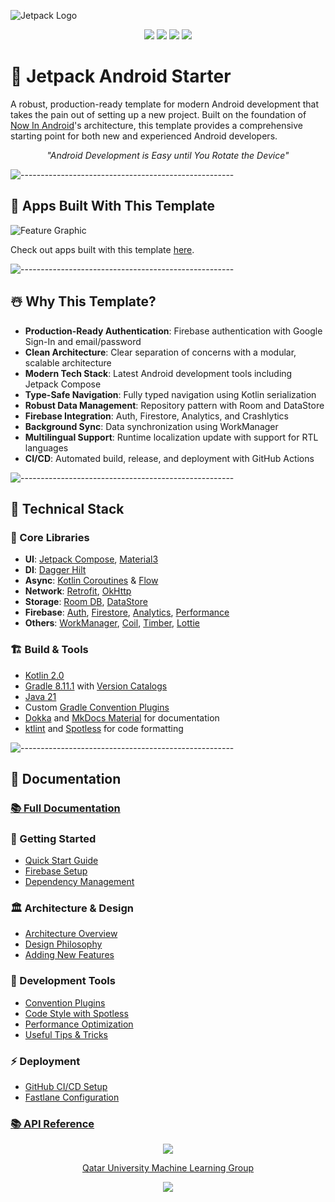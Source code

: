 ![Jetpack Logo](https://github.com/atick-faisal/Jetpack-Compose-Starter/assets/38709932/6d8f68ad-3045-4736-99ed-86c1593f1241)

<p align="center">
    <a href="https://github.com/atick-faisal/Jetpack-Android-Starter/releases"><img src="https://img.shields.io/github/release/atick-faisal/Jetpack-Android-Starter?colorA=363a4f&colorB=b7bdf8&style=for-the-badge"></a>
    <a href="https://github.com/atick-faisal/Jetpack-Android-Starter/issues"><img src="https://img.shields.io/github/issues/atick-faisal/Jetpack-Android-Starter?colorA=363a4f&colorB=f5a97f&style=for-the-badge"></a>
    <a href="https://github.com/atick-faisal/Jetpack-Android-Starter/contributors"><img src="https://img.shields.io/github/contributors/atick-faisal/Jetpack-Android-Starter?colorA=363a4f&colorB=a6da95&style=for-the-badge"></a>
    <img src="https://img.shields.io/github/actions/workflow/status/atick-faisal/Jetpack-Android-Starter/ci.yml?style=for-the-badge&logo=android&labelColor=363a4f"/>
</p>

# 🚀 Jetpack Android Starter

A robust, production-ready template for modern Android development that takes the pain out of
setting up a new project. Built on the foundation
of [Now In Android](https://github.com/android/nowinandroid)'s architecture, this template provides
a comprehensive starting point for both new and experienced Android developers.

<div align="center">
  <p><i>"Android Development is Easy until You Rotate the Device"</i></p>
</div>

![-----------------------------------------------------](https://raw.githubusercontent.com/andreasbm/readme/master/assets/lines/rainbow.png)

## 📱 Apps Built With This Template

![Feature Graphic](https://github.com/user-attachments/assets/17e81025-2184-4a5a-8485-8b18de3cbabb)

Check out apps built with this
template [here](https://github.com/atick-faisal?tab=repositories&q=&type=source&language=kotlin&sort=).

![-----------------------------------------------------](https://raw.githubusercontent.com/andreasbm/readme/master/assets/lines/rainbow.png)

## ☃️ Why This Template?

- **Production-Ready Authentication**: Firebase authentication with Google Sign-In and
  email/password
- **Clean Architecture**: Clear separation of concerns with a modular, scalable architecture
- **Modern Tech Stack**: Latest Android development tools including Jetpack Compose
- **Type-Safe Navigation**: Fully typed navigation using Kotlin serialization
- **Robust Data Management**: Repository pattern with Room and DataStore
- **Firebase Integration**: Auth, Firestore, Analytics, and Crashlytics
- **Background Sync**: Data synchronization using WorkManager
- **Multilingual Support**: Runtime localization update with support for RTL languages
- **CI/CD**: Automated build, release, and deployment with GitHub Actions

![-----------------------------------------------------](https://raw.githubusercontent.com/andreasbm/readme/master/assets/lines/rainbow.png)

## 📂 Technical Stack

### 💾 Core Libraries

- **UI**: [Jetpack Compose](https://developer.android.com/compose), [Material3](https://m3.material.io/)
- **DI**: [Dagger Hilt](https://dagger.dev/hilt/)
- **Async**: [Kotlin Coroutines](https://kotlinlang.org/docs/coroutines-overview.html) & [Flow](https://kotlinlang.org/docs/flow.html)
- **Network**: [Retrofit](https://square.github.io/retrofit/), [OkHttp](https://square.github.io/okhttp/)
- **Storage**: [Room DB](https://developer.android.com/training/data-storage/room), [DataStore](https://developer.android.com/topic/libraries/architecture/datastore)
- **Firebase**: [Auth](https://firebase.google.com/docs/auth/android/start), [Firestore](https://firebase.google.com/docs/firestore/quickstart), [Analytics](https://firebase.google.com/docs/analytics), [Performance](https://firebase.google.com/docs/perf-mon)
- **Others**: [WorkManager](https://developer.android.com/topic/libraries/architecture/workmanager), [Coil](https://coil-kt.github.io/coil/), [Timber](https://github.com/JakeWharton/timber), [Lottie](https://airbnb.io/lottie/)

### 🏗️ Build & Tools

- [Kotlin 2.0](https://kotlinlang.org/)
- [Gradle 8.11.1](https://docs.gradle.org/current/userguide/userguide.html) with [Version Catalogs](https://docs.gradle.org/current/userguide/version_catalogs.html)
- [Java 21](https://openjdk.java.net/projects/jdk/21/)
- Custom [Gradle Convention Plugins](https://docs.gradle.org/current/userguide/custom_plugins.html)
- [Dokka](https://kotlinlang.org/docs/dokka-introduction.html) and [MkDocs Material](https://squidfunk.github.io/mkdocs-material/) for documentation
- [ktlint](https://github.com/pinterest/ktlint) and [Spotless](https://github.com/diffplug/spotless) for code formatting

![-----------------------------------------------------](https://raw.githubusercontent.com/andreasbm/readme/master/assets/lines/rainbow.png)

## 📖 Documentation

### [📚 Full Documentation](https://atick.dev/Jetpack-Android-Starter)

### 🎯 Getting Started

- [Quick Start Guide](docs/getting-started.md)
- [Firebase Setup](docs/firebase.md)
- [Dependency Management](docs/dependency.md)

### 🏛️ Architecture & Design

- [Architecture Overview](docs/architecture.md)
- [Design Philosophy](docs/philosophy.md)
- [Adding New Features](docs/guide.md)

### 🚧 Development Tools

- [Convention Plugins](docs/plugins.md)
- [Code Style with Spotless](docs/spotless.md)
- [Performance Optimization](docs/performance.md)
- [Useful Tips & Tricks](docs/tips.md)

### ⚡ Deployment

- [GitHub CI/CD Setup](docs/github.md)
- [Fastlane Configuration](docs/fastlane.md)

### [📚 API Reference](https://atick.dev/Jetpack-Android-Starter/api/)

<p align="center"><img src="https://raw.githubusercontent.com/catppuccin/catppuccin/main/assets/footers/gray0_ctp_on_line.svg?sanitize=true" /></p>
<p align="center"><a href="https://sites.google.com/view/mchowdhury" target="_blank">Qatar University Machine Learning Group</a>
<p align="center"><a href="https://github.com/atick-faisal/Jetpack-Android-Starter/blob/main/LICENSE"><img src="https://img.shields.io/static/v1.svg?style=for-the-badge&label=License&message=Apache 2.0&logoColor=d9e0ee&colorA=363a4f&colorB=b7bdf8"/></a></p>
